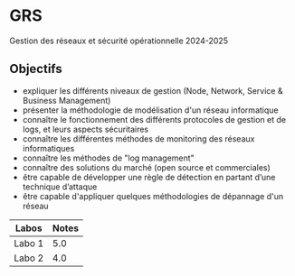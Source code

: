 # GRS
Gestion des réseaux et sécurité opérationnelle 2024-2025
## Objectifs 
- expliquer les différents niveaux de gestion (Node, Network, Service & Business Management)
- présenter la méthodologie de modélisation d'un réseau informatique
- connaître le fonctionnement des différents protocoles de gestion et de logs, et leurs aspects sécuritaires
- connaître les différentes méthodes de monitoring des réseaux informatiques
- connaître les méthodes de "log management"
- connaître des solutions du marché (open source et commerciales)
- être capable de développer une règle de détection en partant d’une technique d’attaque
- être capable d'appliquer quelques méthodologies de dépannage d'un réseau

| Labos | Notes |
| ---- | ---- |
| Labo 1 | 5.0 |
| Labo 2 | 4.0 |
